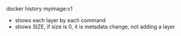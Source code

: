 docker history myimage:v1
- shows each layer by each command
- shows SIZE, if size is 0, it is metadata change, not adding a layer
